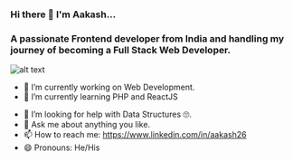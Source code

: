 ### Hi there 👋 I'm Aakash...
### A passionate Frontend developer from India and handling my journey of becoming a Full Stack Web Developer.

![alt text](https://images.unsplash.com/photo-1614624532983-4ce03382d63d?ixlib=rb-1.2.1&ixid=MnwxMjA3fDB8MHxzZWFyY2h8MXx8ZGVzayUyMHNldHVwfGVufDB8fDB8fA%3D%3D&w=1000&q=80)

- 🔭 I’m currently working on Web Development.
- 🌱 I’m currently learning PHP and ReactJS
<!-- - 👯 I’m looking to collaborate on ... -->
- 🤔 I’m looking for help with Data Structures 🙄.
- 💬 Ask me about anything you like.
- 📫 How to reach me: https://www.linkedin.com/in/aakash26
- 😄 Pronouns: He/His
<!-- - ⚡ Fun fact: ... -->

